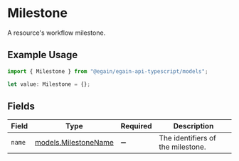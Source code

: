 # Milestone

A resource's workflow milestone.

## Example Usage

```typescript
import { Milestone } from "@egain/egain-api-typescript/models";

let value: Milestone = {};
```

## Fields

| Field                                              | Type                                               | Required                                           | Description                                        |
| -------------------------------------------------- | -------------------------------------------------- | -------------------------------------------------- | -------------------------------------------------- |
| `name`                                             | [models.MilestoneName](../models/milestonename.md) | :heavy_minus_sign:                                 | The identifiers of the milestone.                  |